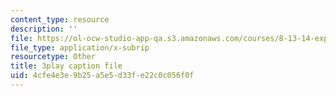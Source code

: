 ```yaml
---
content_type: resource
description: ''
file: https://ol-ocw-studio-app-qa.s3.amazonaws.com/courses/8-13-14-experimental-physics-i-ii-junior-lab-fall-2016-spring-2017/4cfe4e3e9b25a5e5d33fe22c0c056f0f_lpclkNdPQP0.srt
file_type: application/x-subrip
resourcetype: Other
title: 3play caption file
uid: 4cfe4e3e-9b25-a5e5-d33f-e22c0c056f0f
---
```

